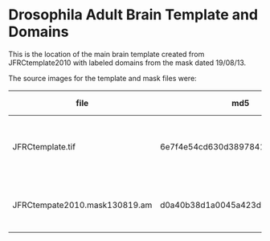 Drosophila Adult Brain Template and Domains
=====================

This is the location of the main brain template created from JFRCtemplate2010 with labeled domains from the mask dated 19/08/13.

The source images for the template and mask files were:

| file | md5 | voxel size | dims | 
|------|-----|------------|------|
| JFRCtemplate.tif | 6e7f4e54cd630d389784132c7108a284 | 1 x 1 x 1 | 3 x 1024 x 512 x 218|
| JFRCtempate2010.mask130819.am | d0a40b38d1a0045a423d947ebf1778d2 | 1 x 1 x 1.47 | 1024 x 512 x 218 |

